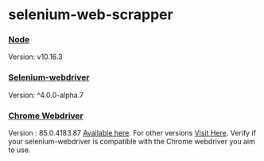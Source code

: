 # selenium-web-scrapper

### [Node]()  
  
  Version: v10.16.3

### [Selenium-webdriver]()  

  Version: ^4.0.0-alpha.7

### [Chrome Webdriver]()
  
  Version : 85.0.4183.87 [Available here](http://chromedriver.storage.googleapis.com/index.html?path=86.0.4240.22/).
  For other versions [Visit Here](http://chromedriver.storage.googleapis.com/index.html).
        Verify if your selenium-webdriver is compatible with the Chrome webdriver you aim to use.
